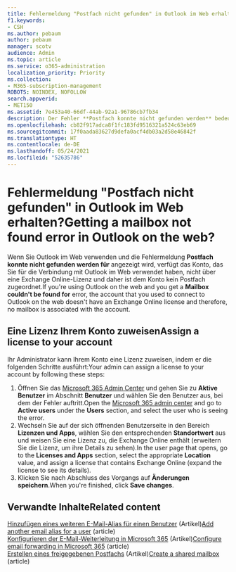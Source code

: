 ```yaml
---
title: Fehlermeldung "Postfach nicht gefunden" in Outlook im Web erhalten
f1.keywords:
- CSH
ms.author: pebaum
author: pebaum
manager: scotv
audience: Admin
ms.topic: article
ms.service: o365-administration
localization_priority: Priority
ms.collection:
- M365-subscription-management
ROBOTS: NOINDEX, NOFOLLOW
search.appverid:
- MET150
ms.assetid: 7e453a40-66df-44ab-92a1-96786cb7fb34
description: Der Fehler **Postfach konnte nicht gefunden werden** bedeutet, dass das Konto, das Sie für die Verbindung mit Outlook im Web verwendet haben, keine Exchange Online-Lizenz besitzt.
ms.openlocfilehash: cb82f917adca8f1fc183fd9516321a524c63eb69
ms.sourcegitcommit: 17f0aada83627d9defa0acf4db03a2d58e46842f
ms.translationtype: HT
ms.contentlocale: de-DE
ms.lasthandoff: 05/24/2021
ms.locfileid: "52635786"
---
```

# <a name="getting-a-mailbox-not-found-error-in-outlook-on-the-web"></a><span data-ttu-id="defaf-103">Fehlermeldung "Postfach nicht gefunden" in Outlook im Web erhalten?</span><span class="sxs-lookup"><span data-stu-id="defaf-103">Getting a mailbox not found error in Outlook on the web?</span></span>

<span data-ttu-id="defaf-104">Wenn Sie Outlook im Web verwenden und die Fehlermeldung  **Postfach konnte nicht gefunden werden für**  angezeigt wird, verfügt das Konto, das Sie für die Verbindung mit Outlook im Web verwendet haben, nicht über eine Exchange Online-Lizenz und daher ist dem Konto kein Postfach zugeordnet.</span><span class="sxs-lookup"><span data-stu-id="defaf-104">If you're using Outlook on the web and you get a  **Mailbox couldn't be found for**  error, the account that you used to connect to Outlook on the web doesn't have an Exchange Online license and therefore, no mailbox is associated with the account.</span></span> 

## <a name="assign-a-license-to-your-account"></a><span data-ttu-id="defaf-105">Eine Lizenz Ihrem Konto zuweisen</span><span class="sxs-lookup"><span data-stu-id="defaf-105">Assign a license to your account</span></span>

<span data-ttu-id="defaf-106">Ihr Administrator kann Ihrem Konto eine Lizenz zuweisen, indem er die folgenden Schritte ausführt:</span><span class="sxs-lookup"><span data-stu-id="defaf-106">Your admin can assign a license to your account by following these steps:</span></span>

1. <span data-ttu-id="defaf-107">Öffnen Sie das  [ Microsoft 365 Admin Center](https://portal.office.com/adminportal/home#/homepage)  und gehen Sie zu  **Aktive Benutzer**  im Abschnitt  **Benutzer**  und wählen Sie den Benutzer aus, bei dem der Fehler auftritt.</span><span class="sxs-lookup"><span data-stu-id="defaf-107">Open the  [Microsoft 365 admin center](https://portal.office.com/adminportal/home#/homepage)  and go to  **Active users**  under the  **Users**  section, and select the user who is seeing the error.</span></span>
1. <span data-ttu-id="defaf-108">Wechseln Sie auf der sich öffnenden Benutzerseite in den Bereich  **Lizenzen und Apps**, wählen Sie den entsprechenden  **Standortwert**  aus und weisen Sie eine Lizenz zu, die Exchange Online enthält (erweitern Sie die Lizenz, um ihre Details zu sehen).</span><span class="sxs-lookup"><span data-stu-id="defaf-108">In the user page that opens, go to the  **Licenses and Apps**  section, select the appropriate  **Location**  value, and assign a license that contains Exchange Online (expand the license to see its details).</span></span> 
1. <span data-ttu-id="defaf-109">Klicken Sie nach Abschluss des Vorgangs auf **Änderungen speichern**.</span><span class="sxs-lookup"><span data-stu-id="defaf-109">When you're finished, click  **Save changes**.</span></span>

## <a name="related-content"></a><span data-ttu-id="defaf-110">Verwandte Inhalte</span><span class="sxs-lookup"><span data-stu-id="defaf-110">Related content</span></span>

<span data-ttu-id="defaf-111">[Hinzufügen eines weiteren E-Mail-Alias für einen Benutzer](../email/add-another-email-alias-for-a-user.md) (Artikel)</span><span class="sxs-lookup"><span data-stu-id="defaf-111">[Add another email alias for a user](../email/add-another-email-alias-for-a-user.md) (article)</span></span>\
<span data-ttu-id="defaf-112">[Konfigurieren der E-Mail-Weiterleitung in Microsoft 365](../email/configure-email-forwarding.md) (Artikel)</span><span class="sxs-lookup"><span data-stu-id="defaf-112">[Configure email forwarding in Microsoft 365](../email/configure-email-forwarding.md) (article)</span></span>\
<span data-ttu-id="defaf-113">[Erstellen eines freigegebenen Postfachs](../email/create-a-shared-mailbox.md) (Artikel)</span><span class="sxs-lookup"><span data-stu-id="defaf-113">[Create a shared mailbox](../email/create-a-shared-mailbox.md) (article)</span></span>